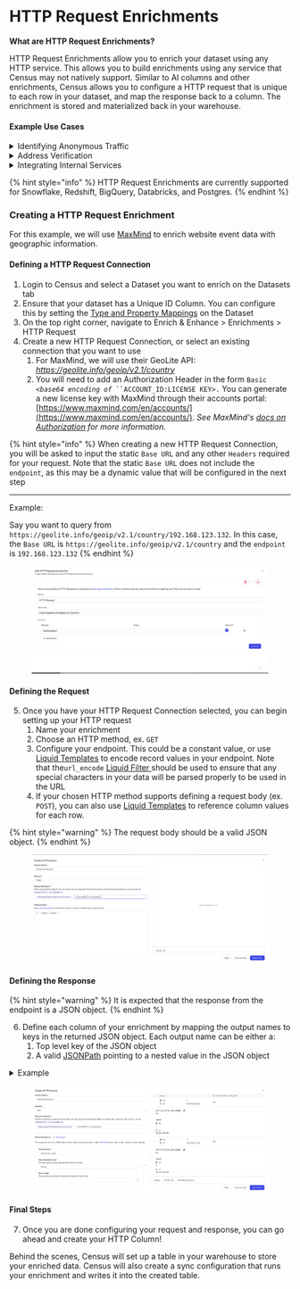 # HTTP Request Enrichments

**What are HTTP Request Enrichments?**&#x20;

HTTP Request Enrichments allow you to enrich your dataset using any HTTP service. This allows you to build enrichments using any service that Census may not natively support. Similar to AI columns and other enrichments, Census allows you to configure a HTTP request that is unique to each row in your dataset, and map the response back to a column. The enrichment is stored and materialized back in your warehouse.

#### Example Use Cases

<details>

<summary>Identifying Anonymous Traffic</summary>

Generating insights from anonymous usage is one of the most common requests a data team will receive from marketing. Connect to a service like [MaxMind](https://www.maxmind.com/en/geoip-api-web-services) which takes browser event information such as IP address and provides geographic information so you can determine where in the world traffic is coming from.

</details>

<details>

<summary>Address Verification</summary>

Using invalid data to run campaigns is like lighting money on fire. Taking the time to verify that addresses, both email and physical, are valid _before_ running campaigns can save a lot of money and increase ROAS as a result. Doing that _once_ in your source of truth is the most efficient approach. Now any of your downstream deduping (ER benefits here!), segments, campaigns, and syncs to destination services can rely on having the most accurate and standardized address verification. Even the [US Postal Service offers an API](https://developer.usps.com/apis) for this.

</details>

<details>

<summary>Integrating Internal Services</summary>

HTTP Enrichment isn't limited to working with public data provider companies. You can enrich from any JSON API endpoint, which means you can also use private APIs your company already offers. For companies with existing APIs to support their existing apps or microservice architecture, you can now easily integrate API data into your data warehouse ondemand without relying on a separate ETL process. Use this to connect to an internal API that returns live inventory availability or connect to your proprietary recommendation algorithm to connect product recommendations for retention campaigns.

</details>

{% hint style="info" %}
HTTP Request Enrichments are currently supported for Snowflake, Redshift, BigQuery, Databricks, and Postgres.
{% endhint %}

### Creating a HTTP Request Enrichment

For this example, we will use [MaxMind](https://www.maxmind.com/en/geoip-api-web-services) to enrich website event data with geographic information.&#x20;

#### Defining a HTTP Request Connection

1. Login to Census and select a Dataset you want to enrich on the Datasets tab
2. Ensure that your dataset has a Unique ID Column. You can configure this by setting the [Type and Property Mappings](../core-concepts/core-concepts-1.md) on the Dataset
3. On the top right corner, navigate to Enrich & Enhance > Enrichments > HTTP Request
4. Create a new HTTP Request Connection, or select an existing connection that you want to use
   1. For MaxMind, we will use their GeoLite API: _https://geolite.info/geoip/v2.1/country_
   2. You will need to add an Authorization Header in the form `Basic <`_`base64 encoding of`_` ``ACCOUNT_ID:LICENSE KEY>.` You can generate a new license key with MaxMind through their accounts portal: [https://www.maxmind.com/en/accounts/](https://www.maxmind.com/en/accounts/). _See MaxMind's_ [_docs on Authorization_](https://dev.maxmind.com/geoip/docs/web-services/requests/#authorization-and-security) _for more information._

{% hint style="info" %}
When creating a new HTTP Request Connection, you will be asked to input the static `Base URL`  and any other `Headers` required for your request. Note that  the static `Base URL` does not include the `endpoint`, as this may be a dynamic value that will be configured in the next step

***

Example:

Say you want to query from `https://geolite.info/geoip/v2.1/country/192.168.123.132`. In this case, the `Base URL` is `https://geolite.info/geoip/v2.1/country` and the `endpoint` is `192.168.123.132`&#x20;
{% endhint %}

<figure><img src="../../.gitbook/assets/image (4).png" alt=""><figcaption></figcaption></figure>

#### Defining the Request

5. Once you have your HTTP Request Connection selected, you can begin setting up your HTTP request&#x20;
   1. Name your enrichment
   2. Choose an HTTP method, ex. `GET`&#x20;
   3. Configure your endpoint. This could be a constant value, or use [Liquid Templates](../../syncs/structuring-data/liquid-templates.md) to encode record values in your endpoint. Note that the`url_encode` [Liquid Filter ](https://shopify.github.io/liquid/filters/url_encode/)should be used to ensure that any special characters in your data will be parsed properly to be used in the URL
   4. If your chosen HTTP method supports defining a request body (ex. `POST`), you can also use [Liquid Templates](../../syncs/structuring-data/liquid-templates.md) to reference column values for each row.&#x20;

{% hint style="warning" %}
The request body should be a valid JSON object.
{% endhint %}

<figure><img src="../../.gitbook/assets/image (7).png" alt=""><figcaption></figcaption></figure>

#### Defining the Response

{% hint style="warning" %}
It is expected that the response from the endpoint is a JSON object.
{% endhint %}

6. Define each column of your enrichment by mapping the output names to keys in the returned JSON object. Each output name can be either a:
   1. Top level key of the JSON object
   2. A valid [JSONPath](https://en.wikipedia.org/wiki/JSONPath) pointing to a nested value in the JSON object

<details>

<summary>Example</summary>

Let's say the you had an endpoint `https://somewebsite.com/x` returns the following example response:

```
{
    "lang": "EN",
    "country": {
        "iso_code": "US",
    }
}
```

Then here are the values you would get back for each out output name:

* Output name: `lang`
* Returned data type: `String`
* Returned value: `EN`

- Output name: `country`
- Returned data type: `JSON String`
- Returned value: `{"iso_code":"US"}`

* Output name: `country.iso_code` (using JSONPath syntax)
* Returned data type: `String`
* Returned value: `US`

</details>

<figure><img src="../../.gitbook/assets/image (10).png" alt=""><figcaption></figcaption></figure>

#### Final Steps

7. Once you are done configuring your request and response, you can go ahead and create your HTTP Column!

Behind the scenes, Census will set up a table in your warehouse to store your enriched data. Census will also create a sync configuration that runs your enrichment and writes it into the created table. &#x20;

